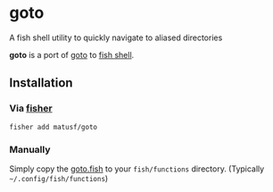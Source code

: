 # goto

A fish shell utility to quickly navigate to aliased directories

**goto** is a port of [goto](https://github.com/iridakos/goto) to
[fish shell](https://fishshell.com/).


## Installation
### Via [fisher](https://github.com/jorgebucaran/fisher)
```
fisher add matusf/goto
```

### Manually
Simply copy the [goto.fish](https://raw.githubusercontent.com/matusf/goto/master/goto.fish)
to your `fish/functions` directory. (Typically `~/.config/fish/functions`)

